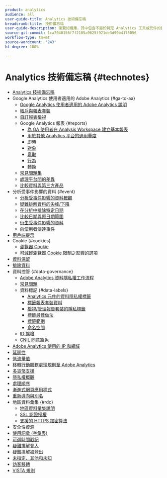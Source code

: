```yaml
---
product: analytics
audience: all
user-guide-title: Analytics 技術備忘稿
breadcrumb-title: 技術備忘稿
user-guide-description: 瀏覽知識庫，其中包含不屬於特定 Analytics 工具或元件的實用文章。
source-git-commit: 1ca7040156f7f2105a9625f921de3d90b4175056
workflow-type: tm+mt
source-wordcount: '243'
ht-degree: 100%

---
```



# Analytics 技術備忘稿 {#technotes}

+ [Analytics 技術備忘稿](home.md)
+ Google Analytics 使用者適用的 Adobe Analytics {#ga-to-aa}
   + [Google Analytics 使用者適用的 Adobe Analytics 說明](ga-to-aa/home.md)
   + [帳戶與報表套裝](ga-to-aa/accounts.md)
   + [自訂報表檢視](ga-to-aa/customization.md)
   + Google Analytics 報表 {#reports}
      + [為 GA 使用者在 Analysis Workspace 建立基本報表](ga-to-aa/reports/create-report.md)
      + [用於其他 Analytics 平台的通用量度](ga-to-aa/reports/common-metrics.md)
      + [即時](ga-to-aa/reports/realtime-reports.md)
      + [對象](ga-to-aa/reports/audience-reports.md)
      + [贏取](ga-to-aa/reports/acquisition-reports.md)
      + [行為](ga-to-aa/reports/behavior-reports.md)
      + [轉換](ga-to-aa/reports/conversions-reports.md)
   + [常見問題集](ga-to-aa/faq.md)
   + [處理平台間的差異](ga-to-aa/processing-differences.md)
   + [比較資料與第三方產品](ga-to-aa/compare-data.md)
+ 分析受事件影響的資料 {#event}
   + [分析受事件影響的資料概觀](event/overview.md)
   + [疑難排解資料的尖峰/下降](event/spikes-drops.md)
   + [在分析中排除特定日期](event/segments.md)
   + [比較日期與原日期範圍](event/compare-dates.md)
   + [衍生受事件影響的資料](event/calcmetrics.md)
   + [向使用者傳達事件](event/communicate.md)
+ [用戶端提示](client-hints.md)
+ Cookie {#cookies}
   + [瀏覽器 Cookie](cookies/cookies.md)
   + [可減輕瀏覽器 Cookie 限制之影響的選項](cookies/cookieless.md)
+ [資料保留](data-retention.md)
+ [排除資料](exclude-data.md)
+ 資料控管 {#data-governance}
   + [Adobe Analytics 資料隱私權工作流程](c-data-governance/an-gdpr-workflow.md)
   + [常見問題](c-data-governance/gdpr-faq.md)
   + 資料標記 {#data-labels}
      + [Analytics 元件的資料隱私權標籤](c-data-governance/data-labeling/gdpr-labels.md)
      + [標籤報表套裝資料](c-data-governance/data-labeling/gdpr-setup-reportsuite.md)
      + [檢視/管理報告套裝的隱私標籤](c-data-governance/data-labeling/gdpr-view-settings.md)
      + [標籤最佳做法](c-data-governance/data-labeling/gdpr-analytics-ids.md)
      + [標籤範例](c-data-governance/data-labeling/gdpr-labeling-example.md)
      + [命名空間](c-data-governance/data-labeling/gdpr-namespaces.md)
   + [ID 擴增](c-data-governance/gdpr-id-expansion.md)
   + [CNIL 同意豁免](c-data-governance/cnil-consent-exemption.md)
+ [Adobe Analytics 使用的 IP 和網域](ip-addresses.md)
+ [延遲性](latency.md)
+ [低流量值](low-traffic.md)
+ [移轉行動服務處理規則至 Adobe Analytics](migrate-mobile.md)
+ [多貨幣支援](multicurrency.md)
+ [隱私權概觀](privacy-overview.md)
+ [處理順序](processing-order.md)
+ [漸進式網頁應用程式](pwa.md)
+ [重新導向與別名](redirects.md)
+ 地區資料彙集 {#rdc}
   + [地區資料彙集說明](rdc/regional-data-collection.md)
   + [SSL 認證授權](rdc/ssl-cert-licensing.md)
   + [支援的 HTTPS 加密算法](rdc/encryption-algos.md)
+ [安全性資源](security.md)
+ [使用詞彙 (字彙表)](terms.md)
+ [可選時間戳記](timestamps-optional.md)
+ [疑難排解登入](troubleshoot-login.md)
+ [疑難排解被登出](troubleshoot-sessions.md)
+ [未指定、其他和未知](unspecified.md)
+ [訪客移轉](visitor-migration.md)
+ [VISTA 規則](vista.md)
